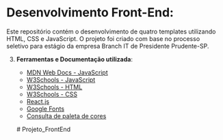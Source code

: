 
# Desenvolvimento Front-End:

Este repositório contém o desenvolvimento de quatro templates utilizando HTML, CSS e JavaScript. O projeto foi criado com base no processo seletivo para estágio da empresa Branch IT de Presidente Prudente-SP.


3. **Ferramentas e Documentação utilizada**:
   - [MDN Web Docs - JavaScript](https://developer.mozilla.org/pt-BR/docs/Web/JavaScript)
   - [W3Schools - JavaScript](https://www.w3schools.com/js/default.asp)
   - [W3Schools - HTML](https://www.w3schools.com/html/default.asp)
   - [W3Schools - CSS](https://www.w3schools.com/css/default.asp)
   - [React.js](https://pt-br.reactjs.org)
   - [Google Fonts](https://fonts.google.com/)
   - [Consulta de paleta de cores](https://paletadecores.com/)

   #   P r o j e t o _ F r o n t E n d  
 